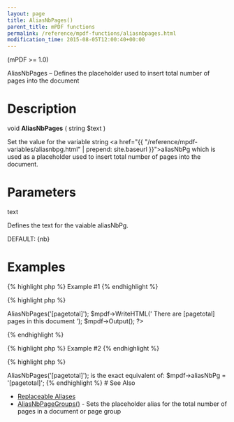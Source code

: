 ```yaml
---
layout: page
title: AliasNbPages()
parent_title: mPDF functions
permalink: /reference/mpdf-functions/aliasnbpages.html
modification_time: 2015-08-05T12:00:40+00:00
---
```


(mPDF >= 1.0)

AliasNbPages – Defines the placeholder used to insert total number of pages into the document

# Description

void **AliasNbPages** ( string <span class="parameter">$text</span> )

Set the value for the variable string <a href="{{ "/reference/mpdf-variables/aliasnbpg.html" | prepend: site.baseurl }}">aliasNbPg</a> which is used as a placeholder used to insert total number of pages into the document.

# Parameters

<span class="parameter">text</span>

Defines the text for the vaiable <span class="parameter">aliasNbPg</span>.

<span class="smallblock">DEFAULT</span>: {nb}

# Examples

{% highlight php %}
Example #1
{% endhighlight %}

{% highlight php %}
<?php

$mpdf = new mPDF();

$mpdf->AliasNbPages('[pagetotal]');

$mpdf->WriteHTML('
There are [pagetotal] pages in this document
');

$mpdf->Output();

?>
{% endhighlight %}

{% highlight php %}
Example #2
{% endhighlight %}

{% highlight php %}
<?php

$mpdf->AliasNbPages('[pagetotal]');

is the exact equivalent of:

$mpdf->aliasNbPg = '[pagetotal]';
{% endhighlight %}

# See Also

<ul>
<li class="manual_boxlist"><a href="{{ "/what-else-can-i-do/replaceable-aliases.html" | prepend: site.baseurl }}">Replaceable Aliases</a></li>
<li class="manual_boxlist"><a href="{{ "/reference/mpdf-functions/aliasnbpagegroups.html" | prepend: site.baseurl }}">AliasNbPageGroups()</a> - Sets the placeholder alias for the total number of pages in a document or page group</li>
</ul>
